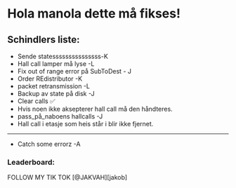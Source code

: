 # Hola manola dette må fikses!

## Schindlers liste:
- Sende statesssssssssssssss-K
- Hall call lamper må lyse -L
- Fix out of range error på SubToDest - J
- Order REdistributor -K
- packet retransmission -L
- Backup av state på disk -J
- Clear calls ✅
- Hvis noen ikke aksepterer hall call må den håndteres.
- pass_på_naboens hallcalls -J
- Hall call i etasje som heis står i blir ikke fjernet.
---------------------------------------------------------
- Catch some errorz -A

### Leaderboard:

FOLLOW MY TIK TOK [@JAKVAH][jakob]































































































